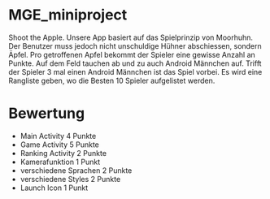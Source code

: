 # MGE_miniproject

Shoot the Apple. Unsere App basiert auf das Spielprinzip von Moorhuhn. Der Benutzer muss jedoch nicht unschuldige Hühner abschiessen, sondern Äpfel. Pro getroffenen Apfel bekommt der Spieler eine gewisse Anzahl an Punkte. Auf dem Feld tauchen ab und zu auch Android Männchen auf. Trifft der Spieler 3 mal einen Android Männchen ist das Spiel vorbei. 
Es wird eine Rangliste geben, wo die Besten 10 Spieler aufgelistet werden.




# Bewertung

- Main Activity 4 Punkte
- Game Activity 5 Punkte
- Ranking Activity 2 Punkte
- Kamerafunktion 1 Punkt
- verschiedene Sprachen 2 Punkte
- verschiedene Styles 2 Punkte
- Launch Icon 1 Punkt
